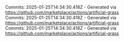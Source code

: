 Commits: 2025-01-25T14:34:30.418Z - Generated via https://github.com/marketplace/actions/artificial-grass
<br>
Commits: 2025-01-25T14:34:30.418Z - Generated via https://github.com/marketplace/actions/artificial-grass
<br>
Commits: 2025-01-25T14:34:30.418Z - Generated via https://github.com/marketplace/actions/artificial-grass
<br>
